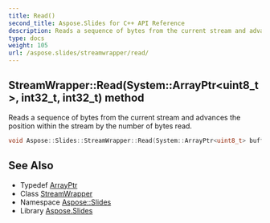 ```yaml
---
title: Read()
second_title: Aspose.Slides for C++ API Reference
description: Reads a sequence of bytes from the current stream and advances the position within the stream by the number of bytes read.
type: docs
weight: 105
url: /aspose.slides/streamwrapper/read/
---
```

## StreamWrapper::Read(System::ArrayPtr\<uint8_t\>, int32_t, int32_t) method


Reads a sequence of bytes from the current stream and advances the position within the stream by the number of bytes read.

```cpp
void Aspose::Slides::StreamWrapper::Read(System::ArrayPtr<uint8_t> buffer, int32_t offset, int32_t count) override
```

## See Also

* Typedef [ArrayPtr](../../../system/arrayptr/)
* Class [StreamWrapper](../)
* Namespace [Aspose::Slides](../../)
* Library [Aspose.Slides](../../../)